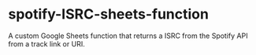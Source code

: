 # spotify-ISRC-sheets-function
A custom Google Sheets function that returns a ISRC from the Spotify API from a track link or URI.
